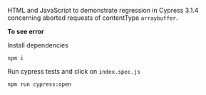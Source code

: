 HTML and JavaScript to demonstrate regression in Cypress 3.1.4 concerning aborted requests of contentType `arraybuffer`.

**To see error**

Install dependencies

```
npm i
```

Run cypress tests and click on `index.spec.js`
```
npm run cypress:open
```



